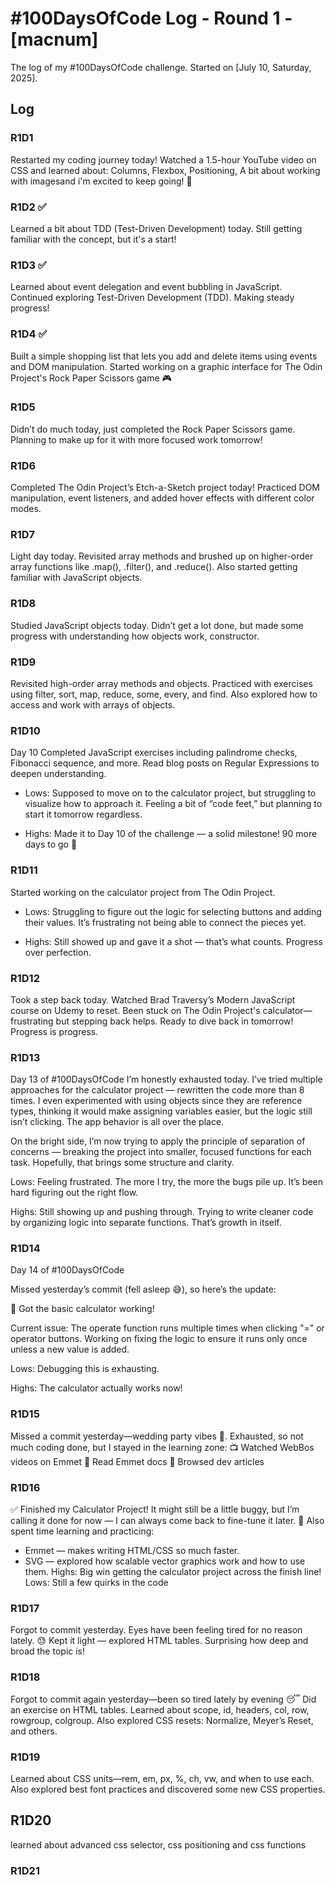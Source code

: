 # #100DaysOfCode Log - Round 1 - [macnum]

The log of my #100DaysOfCode challenge. Started on [July 10, Saturday, 2025].

## Log

### R1D1 
Restarted my coding journey today!
Watched a 1.5-hour YouTube video on CSS and learned about: Columns, Flexbox, Positioning, A bit about working with imagesand  i'm excited to keep going! 💪

### R1D2 ✅
Learned a bit about TDD (Test-Driven Development) today.
Still getting familiar with the concept, but it's a start!

### R1D3 ✅
Learned about event delegation and event bubbling in JavaScript.
Continued exploring Test-Driven Development (TDD).
Making steady progress!

### R1D4 ✅
Built a simple shopping list that lets you add and delete items using events and DOM manipulation.
Started working on a graphic interface for The Odin Project's Rock Paper Scissors game 🎮

### R1D5
Didn’t do much today, just completed the Rock Paper Scissors game.
Planning to make up for it with more focused work tomorrow! 

### R1D6
Completed The Odin Project’s Etch-a-Sketch project today!
Practiced DOM manipulation, event listeners, and added hover effects with different color modes.

### R1D7
Light day today. Revisited array methods and brushed up on higher-order array functions like .map(), .filter(), and .reduce(). Also started getting familiar with JavaScript objects.


### R1D8
Studied JavaScript objects today. Didn’t get a lot done, but made some progress with understanding how objects work, constructor.


### R1D9
Revisited high-order array methods and objects. Practiced with exercises using filter, sort, map, reduce, some, every, and find. Also explored how to access and work with arrays of objects.

### R1D10
Day 10
Completed JavaScript exercises including palindrome checks, Fibonacci sequence, and more. Read blog posts on Regular Expressions to deepen understanding.
- Lows: Supposed to move on to the calculator project, but struggling to visualize how to approach it. Feeling a bit of “code feet,” but planning to start it tomorrow regardless.

- Highs: Made it to Day 10 of the challenge — a solid milestone! 90 more days to go 💪

### R1D11
Started working on the calculator project from The Odin Project.

 - Lows: Struggling to figure out the logic for selecting buttons and adding their values. It’s frustrating not being able to connect the pieces yet.

 - Highs: Still showed up and gave it a shot — that’s what counts. Progress over perfection.

### R1D12
Took a step back today. Watched Brad Traversy’s Modern JavaScript course on Udemy to reset. Been stuck on The Odin Project's calculator—frustrating but stepping back helps. Ready to dive back in tomorrow! Progress is progress.

### R1D13
Day 13 of #100DaysOfCode
I’m honestly exhausted today. I’ve tried multiple approaches for the calculator project — rewritten the code more than 8 times. I even experimented with using objects since they are reference types, thinking it would make assigning variables easier, but the logic still isn’t clicking. The app behavior is all over the place.

On the bright side, I’m now trying to apply the principle of separation of concerns — breaking the project into smaller, focused functions for each task. Hopefully, that brings some structure and clarity.

Lows: Feeling frustrated. The more I try, the more the bugs pile up. It’s been hard figuring out the right flow.

Highs: Still showing up and pushing through. Trying to write cleaner code by organizing logic into separate functions. That’s growth in itself.

### R1D14 
Day 14 of #100DaysOfCode

Missed yesterday’s commit (fell asleep :sweat_smile:), so here’s the update:

:tada: Got the basic calculator working!

Current issue: The operate function runs multiple times when clicking "=" or operator buttons. Working on fixing the logic to ensure it runs only once unless a new value is added.

Lows: Debugging this is exhausting.

Highs: The calculator actually works now!

### R1D15
Missed a commit yesterday—wedding party vibes 🎉.
Exhausted, so not much coding done, but I stayed in the learning zone:
📺 Watched WebBos videos on Emmet
📘 Read Emmet docs
📰 Browsed dev articles

### R1D16
✅ Finished my Calculator Project! It might still be a little buggy, but I’m calling it done for now — I can always come back to fine-tune it later.
🧠 Also spent time learning and practicing:

- Emmet — makes writing HTML/CSS so much faster.
- SVG — explored how scalable vector graphics work and how to use them.
Highs: Big win getting the calculator project across the finish line!
Lows: Still a few quirks in the code

### R1D17
Forgot to commit yesterday. Eyes have been feeling tired for no reason lately. 😓
Kept it light — explored HTML tables. Surprising how deep and broad the topic is!

### R1D18
Forgot to commit again yesterday—been so tired lately by evening 😴
Did an exercise on HTML tables. Learned about scope, id, headers, col, row, rowgroup, colgroup.
Also explored CSS resets: Normalize, Meyer’s Reset, and others.

### R1D19
Learned about CSS units—rem, em, px, %, ch, vw, and when to use each.
Also explored best font practices and discovered some new CSS properties.

## R1D20
learned about advanced css selector, css positioning and css functions

### R1D21
